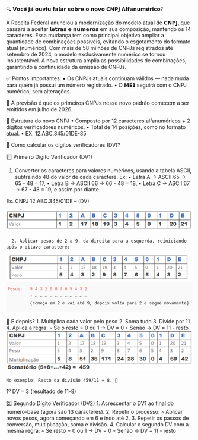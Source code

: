 🔍 𝗩𝗼𝗰𝗲̂ 𝗷𝗮́ 𝗼𝘂𝘃𝗶𝘂 𝗳𝗮𝗹𝗮𝗿 𝘀𝗼𝗯𝗿𝗲 𝗼 𝗻𝗼𝘃𝗼 𝗖𝗡𝗣𝗝 𝗔𝗹𝗳𝗮𝗻𝘂𝗺𝗲́𝗿𝗶𝗰𝗼?

A Receita Federal anunciou a modernização do modelo atual de 𝗖𝗡𝗣𝗝, que passará a aceitar 𝗹𝗲𝘁𝗿𝗮𝘀 𝗲 𝗻𝘂́𝗺𝗲𝗿𝗼𝘀 em sua composição, mantendo os 14 caracteres. Essa mudança tem como principal objetivo ampliar a quantidade de combinações possíveis, evitando o esgotamento do formato atual (numérico).
Com mais de 58 milhões de CNPJs registrados até setembro de 2024, o modelo exclusivamente numérico se tornou insustentável. A nova estrutura amplia  as possibilidades de combinações, garantindo a continuidade da emissão de CNPJs.

✅ Pontos importantes:
• Os CNPJs atuais continuam válidos — nada muda para quem já possui um número registrado.
• O 𝗠𝗘𝗜 seguirá com o CNPJ numérico, sem alterações.

📅 A previsão é que os primeiros CNPJs nesse novo padrão comecem a ser emitidos em julho de 2026.

📌 Estrutura do novo CNPJ
•  Composto por 12 caracteres alfanuméricos + 2 dígitos verificadores numéricos.
• Total de 14 posições, como no formato atual.
• EX. 12.ABC.345/01DE-35

🔢 Como calcular os dígitos verificadores (DV)?

1️⃣ Primeiro Dígito Verificador (DV1)
  1. Converter os caracteres para valores numéricos, usando a tabela ASCII, subtraindo 48 do valor de cada caractere.
  Ex:
  ▪ Letra A → ASCII 65 → 65 - 48 = 17,
  ▪ Letra B → ASCII 66 → 66 - 48 = 18, 
  ▪ Letra C → ASCII 67 → 67 - 48 = 19, e assim por diante.
  
Ex. CNPJ 12.ABC.345/01DE – (DV)

![novocnpj](https://github.com/Fernando8312/novocnpj/blob/main/Telas/01.png)

      2. Aplicar pesos de 2 a 9, da direita para a esquerda, reiniciando após o oitavo caractere:
![novocnpj](https://github.com/Fernando8312/novocnpj/blob/main/Telas/02.png)
![novocnpj](https://github.com/Fernando8312/novocnpj/blob/main/Telas/03.png)

  🧮 E depois?
    1. Multiplica cada valor pelo peso
    2. Soma tudo
    3. Divide por 11
    4. Aplica a regra:
      ◦ Se o resto = 0 ou 1 → DV = 0
      ◦ Senão → DV = 11 - resto
![novocnpj](https://github.com/Fernando8312/novocnpj/blob/main/Telas/04.png)

    No exemplo: Resto da divisão 459/11 = 8. 
1º DV = 3 (resultado de 11-8)

2️⃣ Segundo Dígito Verificador (DV2)
    1. Acrescentar o DV1 ao final do número-base (agora são 13 caracteres).
    2. Repetir o processo:
        ◦ Aplicar novos pesos, agora começando em 6 e indo até 2.
    3. Repetir os passos de conversão, multiplicação, soma e divisão.
    4. Calcular o segundo DV com a mesma regra:
        ◦ Se resto = 0 ou 1 → DV = 0
        ◦ Senão → DV = 11 - resto